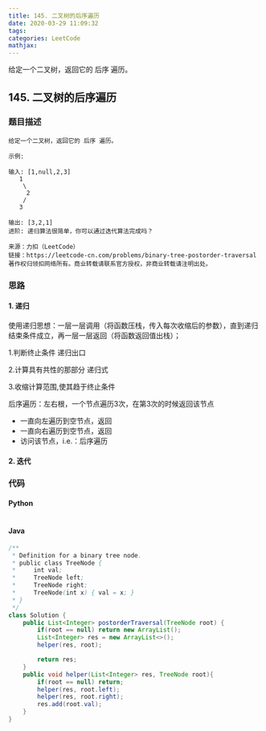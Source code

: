 ```yaml
---
title: 145. 二叉树的后序遍历
date: 2020-03-29 11:09:32
tags: 
categories: LeetCode
mathjax:
---
```


给定一个二叉树，返回它的 后序 遍历。

<!-- more -->

## 145. 二叉树的后序遍历

### 题目描述

```
给定一个二叉树，返回它的 后序 遍历。

示例:

输入: [1,null,2,3]  
   1
    \
     2
    /
   3 

输出: [3,2,1]
进阶: 递归算法很简单，你可以通过迭代算法完成吗？

来源：力扣（LeetCode）
链接：https://leetcode-cn.com/problems/binary-tree-postorder-traversal
著作权归领扣网络所有。商业转载请联系官方授权，非商业转载请注明出处。
```

### 思路

#### 1. 递归

使用递归思想：一层一层调用（将函数压栈，传入每次收缩后的参数），直到递归结束条件成立，再一层一层返回（将函数返回值出栈）；

1.判断终止条件  递归出口

2.计算具有共性的那部分  递归式

3.收缩计算范围,使其趋于终止条件

后序遍历：左右根，一个节点遍历3次，在第3次的时候返回该节点

- 一直向左遍历到空节点，返回
- 一直向右遍历到空节点，返回
- 访问该节点，i.e.：后序遍历

#### 2. 迭代



### 代码

#### Python

```python

```

#### Java

```java
/**
 * Definition for a binary tree node.
 * public class TreeNode {
 *     int val;
 *     TreeNode left;
 *     TreeNode right;
 *     TreeNode(int x) { val = x; }
 * }
 */
class Solution {
    public List<Integer> postorderTraversal(TreeNode root) {
        if(root == null) return new ArrayList();
        List<Integer> res = new ArrayList<>();
        helper(res, root);

        return res;
    }
    public void helper(List<Integer> res, TreeNode root){
        if(root == null) return;
        helper(res, root.left);
        helper(res, root.right);
        res.add(root.val);
    }
}
```





